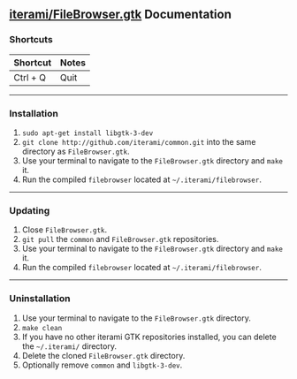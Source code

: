 [iterami/FileBrowser.gtk](https://github.com/iterami/FileBrowser.gtk) Documentation
-----------------------------------------------------------------------------------

### Shortcuts

Shortcut         | Notes
-----------------|---------------------
Ctrl + Q         | Quit

---

### Installation

1. `sudo apt-get install libgtk-3-dev`
2. `git clone http://github.com/iterami/common.git` into the same directory as `FileBrowser.gtk`.
3. Use your terminal to navigate to the `FileBrowser.gtk` directory and `make` it.
4. Run the compiled `filebrowser` located at `~/.iterami/filebrowser`.

---

### Updating

1. Close `FileBrowser.gtk`.
2. `git pull` the `common` and `FileBrowser.gtk` repositories.
3. Use your terminal to navigate to the `FileBrowser.gtk` directory and `make` it.
4. Run the compiled `filebrowser` located at `~/.iterami/filebrowser`.

---

### Uninstallation

1. Use your terminal to navigate to the `FileBrowser.gtk` directory.
2. `make clean`
3. If you have no other iterami GTK repositories installed, you can delete the `~/.iterami/` directory.
4. Delete the cloned `FileBrowser.gtk` directory.
5. Optionally remove `common` and `libgtk-3-dev`.
